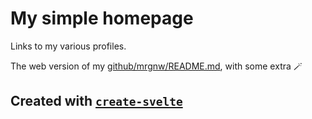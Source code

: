 # My simple homepage

Links to my various profiles.

The web version of my [github/mrgnw/README.md](https://github.com/mrgnw/mrgnw/blob/main/README.md), with some extra 🪄

## Created with [`create-svelte`](https://github.com/sveltejs/kit/tree/master/packages/create-svelte)


